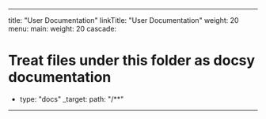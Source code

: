 
---
title: "User Documentation"
linkTitle: "User Documentation"
weight: 20
menu:
  main:
    weight: 20
cascade:
# Treat files under this folder as docsy documentation
- type: "docs"
  _target:
    path: "/**"
---

